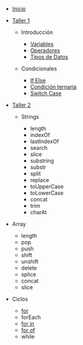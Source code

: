 - [Inicio](/)

- [Taller 1](taller-1/README.md "Introducción a JavaScript")

  - Introducción

    - [Variables](taller-1/variables.md)
    - [Operadores](taller-1/operadores.md)
    - [Tipos de Datos](taller-1/tipos-de-datos.md)

  - Condicionales

    - [If Else](taller-1/if-else.md)
    - [Condición ternaria](taller-1/ternary-condition.md)
    - [Switch Case](taller-1/switch-case.md)

- [Taller 2](taller-2/README.md "Strings, Arrays y Ciclos")

  - Strings

    - length
    - indexOf
    - lastIndexOf
    - search
    - slice
    - substring
    - substr
    - split
    - replace
    - toUpperCase
    - toLowerCase
    - concat
    - trim
    - charAt

- Array

  - length
  - pop
  - push
  - shift
  - unshift
  - delete
  - splice
  - concat
  - slice

- Ciclos

  - [for](taller-2/for.md)
  - forEach
  - [for in](taller-2/for-in.md)
  - [for of](taller-2/for-of.md)
  - while
